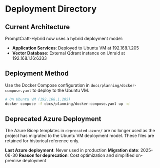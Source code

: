 # Deployment Directory

## Current Architecture

PromptCraft-Hybrid now uses a hybrid deployment model:

- **Application Services**: Deployed to Ubuntu VM at 192.168.1.205
- **Vector Database**: External Qdrant instance on Unraid at 192.168.1.16:6333

## Deployment Method

Use the Docker Compose configuration in `docs/planning/docker-compose.yaml` to deploy to the Ubuntu VM.

```bash
# On Ubuntu VM (192.168.1.205)
docker compose -f docs/planning/docker-compose.yaml up -d
```

## Deprecated Azure Deployment

The Azure Bicep templates in `deprecated-azure/` are no longer used as the project has migrated to the Ubuntu VM
deployment model. These files are retained for historical reference only.

**Last Azure deployment**: Never used in production
**Migration date**: 2025-06-30
**Reason for deprecation**: Cost optimization and simplified on-premise deployment
